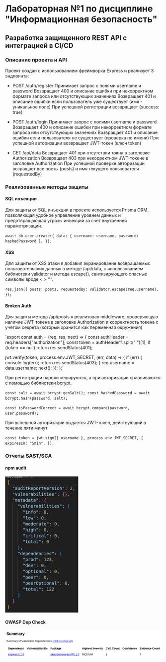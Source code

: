 # Лабораторная №1 по дисциплине "Информационная безопасность"

## Разработка защищенного REST API с интеграцией в CI/CD

### Описание проекта и API

Проект создан с использованием фреймворка
Express и реализует 3 эндпоинта:

- POST /auth/register
  Принимает запрос с полями username и password
  Возвращает 400 и описание ошибки при некорректном формате запроса или отсутствующих значениях
  Возвращает 401 и описание ошибки если пользователь уже существует (имя - уникальное поле)
  При успешной регистрации возвращает {success: true}

- POST /auth/login
  Принимает запрос с полями username и password
  Возвращает 400 и описание ошибки при некорректном формате запроса или отсутствующих значениях
  Возвращает 401 и описание ошибки если пользователя не существует (проверка по имени)
  При успешной авторизации возвращает JWT-токен (ключ token)

- GET /api/data
  Возвращает 401 при отсутствии токна в заголовке Authorization
  Возвращает 403 при некорректном JWT-токене в заголовке Authorization
  При успешной проверке авторизации возращает все посты (posts) и имя текущего пользователя (requestedBy)

### Реализованные методы защиты

#### SQL инъекции

Для защиты от SQL инъекции в проекте используется Prisma ORM, позволяющая удобное управление уровнем данных и предотвращающая угрозы инъекций за счет внутренней параметризации.

`await db.user.create({
data: { username: username, password: hashedPassword },
});`

#### XSS

Для защиты от XSS атаки я добавил экранирование возвращаемых пользовательских данных в методе /api/data, с использованием библиотеки validator и метода escape(), сантизирующего опасные символы вроде < > “ ‘.

`res.json({
posts: posts,
requestedBy: validator.escape(req.username),
});`

#### Broken Auth

Для защиты метода /api/posts я реализовал middleware, проверяющую наличие JWT-токена в заголовке Authorization и корректность токена с учетом секрета (который хранится как переменная окружения)

`export const auth = (req, res, next) => {
const authHeader = req.headers["authorization"];
const token = authHeader?.split(" ")[1];
if (token == null) return res.sendStatus(401);

jwt.verify(token, process.env.JWT_SECRET, (err, data) => {
if (err) {
console.log(err);
return res.sendStatus(403);
}
req.username = data.username;
next();
});
};`

При регистрации пароли хешируются, а при авторизации сравниваются с помощью библиотеки bcrypt.

`const salt = await bcrypt.genSalt();
const hashedPassword = await bcrypt.hash(password, salt);`

`const isPasswordCorrect = await bcrypt.compare(password, user.password);`

При успешной авторизации выдается JWT-токен, действующий в течение пяти минут

`const token = jwt.sign({ username }, process.env.JWT_SECRET, {
expiresIn: "5min",
});`

### Отчеты SAST/SCA

#### npm audit

![npm audit report](reports/audit.png)

#### OWASP Dep Check

![owasp dep checkreport](reports/owasp.png)
